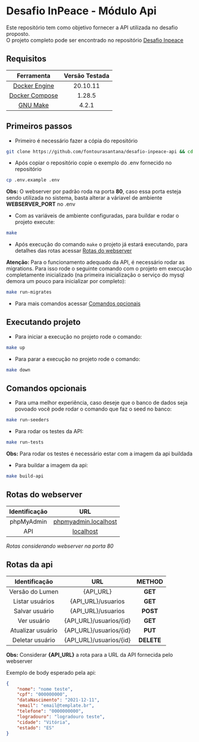 # Desafio InPeace - Módulo Api

Este repositório tem como objetivo fornecer a API utilizada no desafio proposto.\
O projeto completo pode ser encontrado no repositório [Desafio Inpeace](https://github.com/fontourasantana/desafio-inpeace)

## Requisitos

|Ferramenta|Versão Testada|
|:-:|:-:|
|[Docker Engine](https://docs.docker.com/engine/)|20.10.11|
|[Docker Compose](https://docs.docker.com/compose/)|1.28.5|
|[GNU Make](https://www.gnu.org/software/make/)|4.2.1|

## Primeiros passos

- Primeiro é necessário fazer a cópia do repositório
```bash
git clone https://github.com/fontourasantana/desafio-inpeace-api && cd desafio-inpeace-api
```

- Após copiar o repositório copie o exemplo do .env fornecido no repositório
```bash
cp .env.example .env
```
**Obs:** O webserver por padrão roda na porta **80**, caso essa porta esteja sendo utilizada no sistema, basta alterar a váriavel de ambiente **WEBSERVER_PORT** no .env

- Com as variáveis de ambiente configuradas, para buildar e rodar o projeto execute:
```bash
make
```
- Após execução do comando `make` o projeto já estará executando, para detalhes das rotas acessar [Rotas do webserver](#rotas-do-webserver)

**Atenção:** Para o funcionamento adequado da API, é necessário rodar as migrations. Para isso rode o seguinte comando com o projeto em execução completamente inicializado (na primeira inicialização o serviço do mysql demora um pouco para inicializar por completo):
```bash
make run-migrates
```
- Para mais comandos acessar [Comandos opcionais](#comandos-opcionais)

## Executando projeto

- Para iniciar a execução no projeto rode o comando:
```bash
make up
```
- Para parar a execução no projeto rode o comando:
```bash
make down
```

## Comandos opcionais

- Para uma melhor experiência, caso deseje que o banco de dados seja povoado você pode rodar o comando que faz o seed no banco:
```bash
make run-seeders
```
- Para rodar os testes da API:
```bash
make run-tests
```
**Obs:** Para rodar os testes é necessário estar com a imagem da api buildada
- Para buildar a imagem da api:
```bash
make build-api
```

## Rotas do webserver

|         Identificação         |                   URL                    |
|:-------------------------:|:----------------------------------------:|
|    phpMyAdmin     | [phpmyadmin.localhost](http://phpmyadmin.localhost/) |
|  API  | [localhost](http://localhost/) |

*Rotas considerando webserver na porta 80*

## Rotas da api

|Identificação|URL|METHOD|
|:---:|:---:|:---:|
|    Versão do Lumen     | {API_URL} |**GET**|
|    Listar usuários     | {API_URL}/usuarios |**GET**|
|    Salvar usuário     | {API_URL}/usuarios |**POST**|
|    Ver usuário     | {API_URL}/usuarios/{id} |**GET**|
|    Atualizar usuário     | {API_URL}/usuarios/{id} |**PUT**|
|    Deletar usuário     | {API_URL}/usuarios/{id} |**DELETE**|

**Obs:** Considerar **{API_URL}** a rota para a URL da API fornecida pelo webserver

Exemplo de body esperado pela api:
```json
{
    "nome": "nome teste",
    "cpf": "000000000",
    "dataNascimento": "2021-12-11",
    "email": "email@template.br",
    "telefone": "0000000000",
    "logradouro": "logradouro teste",
    "cidade": "Vitória",
    "estado": "ES"
}
```
